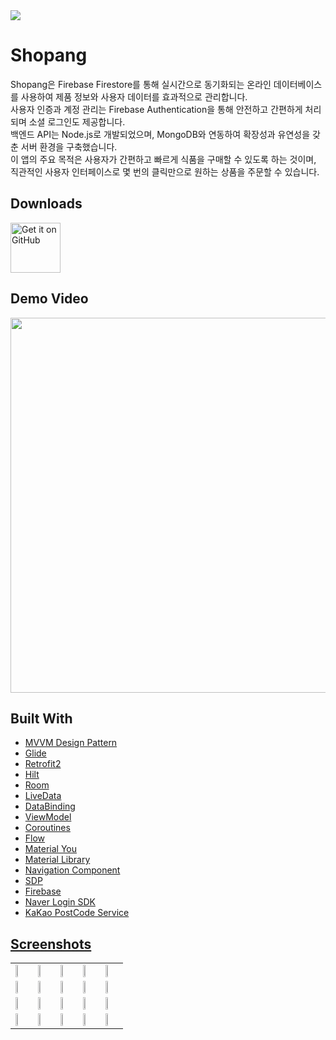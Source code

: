 <img src="https://github.com/youuungh/Shopang/assets/97438155/20522784-b801-4700-80e0-fc2123ff7c4f" />

# Shopang
Shopang은 Firebase Firestore를 통해 실시간으로 동기화되는 온라인 데이터베이스를 사용하여 제품 정보와 사용자 데이터를 효과적으로 관리합니다. </br>
사용자 인증과 계정 관리는 Firebase Authentication을 통해 안전하고 간편하게 처리되며 소셜 로그인도 제공합니다. </br>
백엔드 API는 Node.js로 개발되었으며, MongoDB와 연동하여 확장성과 유연성을 갖춘 서버 환경을 구축했습니다. </br> 
이 앱의 주요 목적은 사용자가 간편하고 빠르게 식품을 구매할 수 있도록 하는 것이며, 직관적인 사용자 인터페이스로 몇 번의 클릭만으로 원하는 상품을 주문할 수 있습니다. 

## Downloads

<a href='https://github.com/youuungh/Shopang/releases'><img alt='Get it on GitHub' height="80" src='https://github.com/youuungh/Shopang/assets/97438155/d19cce65-aaa3-4d0d-a7ec-d0d26479e9f2'/></a>

## Demo Video

<a href="https://streamable.com/nja5us">
  <img src="https://github.com/youuungh/Shopang/assets/97438155/5335d814-0e90-4d9d-9531-89ea74215c4b" height="600px"/>
</a>

## Built With
<ul>
  <li><a href="https://developer.android.com/topic/architecture?hl=ko" target="_blank">MVVM Design Pattern</a></li>
  <li><a href="https://bumptech.github.io/glide" target="_blank">Glide</a></li>
  <li><a href="https://square.github.io/retrofit">Retrofit2</a></li>
  <li><a href="https://developer.android.com/training/dependency-injection/hilt-android">Hilt</a></li>
  <li><a href="https://developer.android.com/topic/libraries/architecture/room" target="_blank">Room</a></li>
  <li><a href="https://developer.android.com/topic/libraries/architecture/livedata">LiveData</a></li>
  <li><a href="https://developer.android.com/reference/android/databinding/ViewDataBinding" target="_blank">DataBinding</li>
  <li><a href="https://developer.android.com/topic/libraries/architecture/viewmodel" target="_blank">ViewModel</a></li>
  <li><a href="https://developer.android.com/kotlin/coroutines" target="_blank">Coroutines</a></li>
  <li><a href="https://developer.android.com/kotlin/flow/stateflow-and-sharedflow" target="_blank">Flow</a></li>
  <li><a href="https://m3.material.io" target="_blank">Material You</a></li>
  <li><a href="https://material.io/develop/android/docs/getting-started/" target="_blank">Material Library</a></li>
  <li><a href="https://developer.android.com/guide/navigation/navigation-getting-started" target="_blank">Navigation Component</a></li>
  <li><a href="https://github.com/intuit/sdp" target="_blank">SDP</li>
  <li><a href="https://firebase.google.com/" target="_blank">Firebase</li>
  <li><a href="https://developers.naver.com/docs/login/api/api.md" target="_blank">Naver Login SDK</li>
  <li><a href="https://postcode.map.daum.net/guide" target="_blank">KaKao PostCode Service</li>
</ul>

## Screenshots
<table align="center">
  <tr>
    <td><img src="https://github.com/youuungh/Shopang/assets/97438155/27715299-e9f0-4fdf-84ac-91a36a400eb5" height="20%" /></td>
    <td><img src="https://github.com/youuungh/Shopang/assets/97438155/60d291c4-ed83-4679-bd12-a7570b834aa2" height="20%" /></td>
    <td><img src="https://github.com/youuungh/Shopang/assets/97438155/263bffb3-e539-4300-bbc3-3569af9a457e" height="20%" /></td>
    <td><img src="https://github.com/youuungh/Shopang/assets/97438155/17f5840a-66b2-416a-853d-adcb0a8b085d" height="20%" /></td>
    <td><img src="https://github.com/youuungh/Shopang/assets/97438155/ede43630-8897-4bf7-a63c-ae4e2b1e5b36" height="20%" /></td>
  </tr>
  <tr>
    <td><img src="https://github.com/youuungh/Shopang/assets/97438155/493aee7a-066c-432b-92f0-279d2c16cf5e" height="20%" /></td>
    <td><img src="https://github.com/youuungh/Shopang/assets/97438155/589b3dac-95af-499c-99f4-7d4ab80e612a" height="20%" /></td>
    <td><img src="https://github.com/youuungh/Shopang/assets/97438155/85b4c620-765a-4724-a148-f480db6381d6" height="20%" /></td>
    <td><img src="https://github.com/youuungh/Shopang/assets/97438155/52d665a0-f457-4088-821a-8eeaaf8d0b97" height="20%" /></td>
    <td><img src="https://github.com/youuungh/Shopang/assets/97438155/d99579dd-f5ae-47b6-bebc-454178986e46" height="20%" /></td>
  </tr>
  <tr>
    <td><img src="https://github.com/youuungh/Shopang/assets/97438155/aaf6c6d2-4530-4b59-a20c-816c59fc9b5c" height="20%" /></td>
    <td><img src="https://github.com/youuungh/Shopang/assets/97438155/0beffe11-93a1-455d-bcb2-9921a8c1bca8" height="20%" /></td>
    <td><img src="https://github.com/youuungh/Shopang/assets/97438155/0beffe11-93a1-455d-bcb2-9921a8c1bca8" height="20%" /></td>
    <td><img src="https://github.com/youuungh/Shopang/assets/97438155/17ad200d-2b8b-41b0-ac97-6a5c7e16ca91" height="20%" /></td>
    <td><img src="https://github.com/youuungh/Shopang/assets/97438155/ef4b4aad-dc97-4fe7-ad85-f60f9164564f" height="20%" /></td>
  </tr>
  <tr>
    <td><img src="https://github.com/youuungh/Shopang/assets/97438155/49f264e9-d21e-471b-bfc1-5d78de8d2392" height="20%" /></td>
    <td><img src="https://github.com/youuungh/Shopang/assets/97438155/bcdce11b-4cf2-41da-ad84-bcc50fbe71c3" height="20%" /></td>
    <td><img src="https://github.com/youuungh/Shopang/assets/97438155/009c22cc-2f98-4b78-a8b9-892cc881f96e" height="20%" /></td>
    <td><img src="https://github.com/youuungh/Shopang/assets/97438155/87e8da92-5ca6-4b0e-bb18-3e2bd00dc4e7" height="20%" /></td>
    <td><img src="https://github.com/youuungh/Shopang/assets/97438155/5da8c3bd-0338-4a66-9bd8-8df83b0afc45" height="20%" /></td>
  </tr>
</table>
